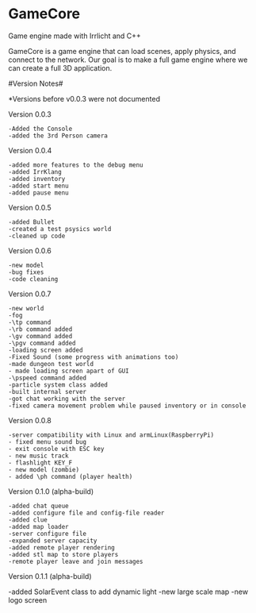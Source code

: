 # GameCore
Game engine made with Irrlicht and C++

GameCore is a game engine that can load scenes, apply physics, and connect to the network.
Our goal is to make a full game engine where we can create a full 3D application. 


#Version Notes#

*Versions before v0.0.3 were not documented

Version 0.0.3

	-Added the Console 
	-added the 3rd Person camera


Version 0.0.4

	-added more features to the debug menu
	-added IrrKlang
	-added inventory
	-added start menu
	-added pause menu


Version 0.0.5

	-added Bullet 
	-created a test psysics world
	-cleaned up code

Version 0.0.6

	-new model
	-bug fixes
	-code cleaning

	
Version 0.0.7

	-new world
	-fog
	-\tp command
	-\rb command added
	-\gv command added
	-\pgv command added
	-loading screen added
	-Fixed Sound (some progress with animations too)
	-made dungeon test world 
	- made loading screen apart of GUI
	-\pspeed command added
	-particle system class added
	-built internal server
	-got chat working with the server
	-fixed camera movement problem while paused inventory or in console
	
Version 0.0.8

	-server compatibility with Linux and armLinux(RaspberryPi)
    - fixed menu sound bug
	- exit console with ESC key
	- new music track
	- flashlight KEY_F
	- new model (zombie)
	- added \ph command (player health)
	
Version 0.1.0 (alpha-build)

	-added chat queue
	-added configure file and config-file reader
	-added clue 
	-added map loader
	-server configure file
	-expanded server capacity
	-added remote player rendering
	-added stl map to store players
	-remote player leave and join messages
	
Version 0.1.1 (alpha-build)

-added SolarEvent class to add dynamic light
-new large scale map
-new logo screen
